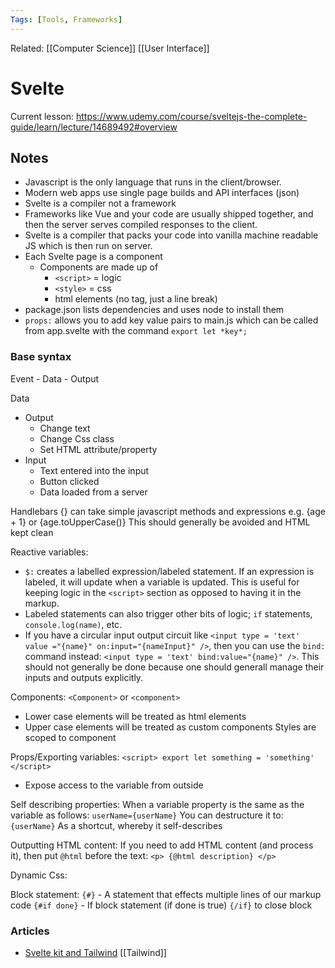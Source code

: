 ```yaml
---
Tags: [Tools, Frameworks]
---
```

Related: [[Computer Science]] [[User Interface]] 

# Svelte
Current lesson: https://www.udemy.com/course/sveltejs-the-complete-guide/learn/lecture/14689492#overview
 
## Notes
- Javascript is the only language that runs in the client/browser. 
- Modern web apps use single page builds and API interfaces (json)
- Svelte is a compiler not a framework
- Frameworks like Vue and your code are usually shipped together, and then the server serves compiled responses to the client. 
- Svelte is a compiler that packs your code into vanilla machine readable JS which is then run on server.
- Each Svelte page is a component
	- Components are made up of 
		- `<script>` = logic
		- `<style>` = css
		- html elements (no tag, just a line break)
- package.json lists dependencies and uses node to install them
- `props:` allows you to add key value pairs to main.js which can be called from app.svelte with the command `export let *key*;`

### Base syntax
Event - Data - Output

Data
- Output
	- Change text 
	- Change Css class
	- Set HTML attribute/property
- Input
	- Text entered into the input
	- Button clicked
	- Data loaded from a server
	
Handlebars {} can take simple javascript methods and expressions
e.g. {age + 1} or {age.toUpperCase()}
This should generally be avoided and HTML kept clean

Reactive variables:
- `$:` creates a labelled expression/labeled statement. If an expression is labeled, it will update when a variable is updated. This is useful for keeping logic in the `<script>` section as opposed to having it in the markup. 
- Labeled statements can also trigger other bits of logic; `if` statements, `console.log(name)`, etc.
- If you have a circular input output circuit like `<input type = 'text' value ="{name}" on:input="{nameInput}" />`, then you can use the `bind:` command instead: `<input type = 'text' bind:value="{name}" />`. This should not generally be done because one should generall manage their inputs and outputs explicitly.

Components:
`<Component>` or `<component>`
- Lower case elements will be treated as html elements
- Upper case elements will be treated as custom components
Styles are scoped to component

Props/Exporting variables:
`<script>
export let something = 'something'
</script>`
- Expose access to the variable from outside

Self describing properties:
When a variable property is the same as the variable as follows:
`userName={userName}`
You can destructure it to:
`{userName}` 
As a shortcut, whereby it self-describes


Outputting HTML content:
If you need to add HTML content (and process it), then put `@html` before the text:
`<p> {@html description} </p>`

Dynamic Css:

Block statement:
`{#}` - A statement that effects multiple lines of our markup code
`{#if done}` - If block statement (if done is true) `{/if}` to close block



	
### Articles
- [Svelte kit and Tailwind](https://levelup.gitconnected.com/how-to-use-svelte-kit-with-tailwind-css-jit-just-in-time-compilation-bc04c0c9ec17) [[Tailwind]]
